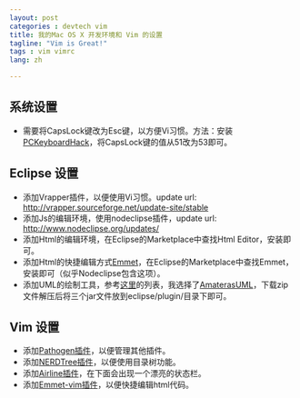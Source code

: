 ```yaml
---
layout: post
categories : devtech vim
title: 我的Mac OS X 开发环境和 Vim 的设置
tagline: "Vim is Great!"
tags : vim vimrc 
lang: zh

---
```


## 系统设置

* 需要将CapsLock键改为Esc键，以方便Vi习惯。方法：安装 [PCKeyboardHack](https://pqrs.org/macosx/keyremap4macbook/pckeyboardhack.html.en)，将CapsLock键的值从51改为53即可。

## Eclipse 设置

* 添加Vrapper插件，以便使用Vi习惯。update url: http://vrapper.sourceforge.net/update-site/stable
* 添加Js的编辑环境，使用nodeclipse插件，update url: http://www.nodeclipse.org/updates/
* 添加Html的编辑环境，在Eclipse的Marketplace中查找Html Editor，安装即可。
* 添加Html的快捷编辑方式[Emmet](http://emmet.io/)，在Eclipse的Marketplace中查找Emmet，安装即可（似乎Nodeclipse包含这项）。
* 添加UML的绘制工具，参考[这里](http://www.umlchina.com/Tools/Newindex1.htm)的列表，我选择了[AmaterasUML](http://amateras.sourceforge.jp/cgi-bin/fswiki_en/wiki.cgi?page=AmaterasUML)，下载zip文件解压后将三个jar文件放到eclipse/plugin/目录下即可。

## Vim 设置

* 添加[Pathogen插件](https://github.com/tpope/vim-pathogen)，以便管理其他插件。
* 添加[NERDTree插件](https://github.com/scrooloose/nerdtree)，以便使用目录树功能。
* 添加[Airline插件](https://github.com/bling/vim-airline)，在下面会出现一个漂亮的状态栏。
* 添加[Emmet-vim插件](https://github.com/mattn/emmet-vim)，以便快捷编辑html代码。


